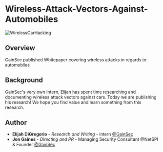 # Wireless-Attack-Vectors-Against-Automobiles
![WirelessCarHacking](https://gainsec.com/wp-content/uploads/2019/06/gainsecbanner2.jpg)

## Overview
GainSec published Whitepaper covering wireless attacks in regards to automobiles

## Background

GainSec's very own Intern, Elijah has spent time researching and documenting wireless attack vectors against cars. Today we are publishing his research! We hope you find value and learn something from this research.

## Author

* **Elijah DiGregorio** - *Research and Writing* - Intern [@GainSec](https://x.com/gainsec)
* **Jon Gaines** - *Directing and PR* - Managing Security Consultant @NetSPI & Founder [@GainSec](https://x.com/gainsec)